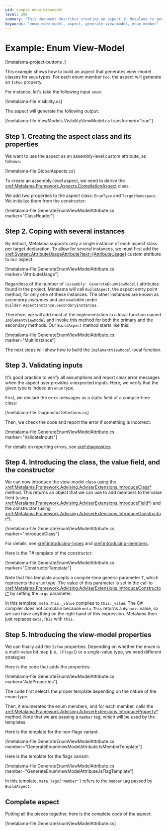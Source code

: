 ```yaml
---
uid: sample-enum-viewmodel
level: 200
summary: "This document describes creating an aspect in Metalama to generate view-model classes for `enum` types, producing `IsFoo` properties for each enum member."
keywords: "enum view-model, aspect, generate view-model, enum member"
---
```


# Example: Enum View-Model

[!metalama-project-buttons .]

This example shows how to build an aspect that generates view-model classes for `enum` types. For each enum member `Foo`, the aspect will generate an `IsFoo` property.

For instance, let's take the following input `enum`:

[!metalama-file Visibility.cs]

The aspect will generate the following output:

[!metalama-file ViewModels.VisibilityViewModel.cs transformed="true"]

## Step 1. Creating the aspect class and its properties

We want to use the aspect as an assembly-level custom attribute, as follows:

[!metalama-file GlobalAspects.cs]

To create an assembly-level aspect, we need to derive the <xref:Metalama.Framework.Aspects.CompilationAspect> class.

We add two properties to the aspect class: `EnumType` and `TargetNamespace`. We initialize them from the constructor:

[!metalama-file GenerateEnumViewModelAttribute.cs marker="ClassHeader"]

## Step 2. Coping with several instances

By default, Metalama supports only a single instance of each aspect class per target declaration. To allow for several instances, we must first add the <xref:System.AttributeUsageAttribute?text=[AttributeUsage]> custom attribute to our aspect.

[!metalama-file GenerateEnumViewModelAttribute.cs marker="AttributeUsage"]

Regardless of the number of `[assembly: GenerateEnumViewModel]` attributes found in the project, Metalama will call `BuildAspect`, the aspect entry point method, for only one of these instances. The other instances are known as _secondary instances_ and are available under `builder.AspectInstance.SecondaryInstances`.

Therefore, we will add most of the implementation in a local function named `ImplementViewModel` and invoke this method for both the primary and the secondary methods. Our `BuildAspect` method starts like this:

[!metalama-file GenerateEnumViewModelAttribute.cs marker="MultiInstance"]

The next steps will show how to build the `ImplementViewModel` local function.

## Step 3. Validating inputs

It's good practice to verify all assumptions and report clear error messages when the aspect user provides unexpected inputs. Here, we verify that the given type is indeed an `enum` type.

First, we declare the error messages as a static field of a compile-time class:

[!metalama-file DiagnosticDefinitions.cs]

Then, we check the code and report the error if something is incorrect:

[!metalama-file GenerateEnumViewModelAttribute.cs marker="ValidateInputs"]

For details on reporting errors, see <xref:diagnostics>.

## Step 4. Introducing the class, the value field, and the constructor

We can now introduce the view-model class using the <xref:Metalama.Framework.Advising.AdviserExtensions.IntroduceClass*> method. This returns an object that we can use to add members to the value field (using <xref:Metalama.Framework.Advising.AdviserExtensions.IntroduceField*>) and the constructor (using <xref:Metalama.Framework.Advising.AdviserExtensions.IntroduceConstructor*>).

[!metalama-file GenerateEnumViewModelAttribute.cs marker="IntroduceClass"]

For details, see <xref:introducing-types> and <xref:introducing-members>.

Here is the T# template of the constructor:

[!metalama-file GenerateEnumViewModelAttribute.cs marker="ConstructorTemplate"]

Note that this template accepts a compile-time generic parameter `T`, which represents the `enum` type. The value of this parameter is set in the call to <xref:Metalama.Framework.Advising.AdviserExtensions.IntroduceConstructor*> by setting the `args` parameter.

In this template, `meta.This._value` compiles to `this._value`. The C# compiler does not complain because `meta.This` returns a `dynamic` value, so we can have anything on the right hand of this expression. Metalama then just replaces `meta.This` with `this`.

## Step 5. Introducing the view-model properties

We can finally add the `IsFoo` properties. Depending on whether the enum is a multi-value bit map (i.e., `[Flags]`) or a single-value type, we need different strategies.

Here is the code that adds the properties:

[!metalama-file GenerateEnumViewModelAttribute.cs marker="AddProperties"]

The code first selects the proper template depending on the nature of the enum type.

Then, it enumerates the enum members, and for each member, calls the <xref:Metalama.Framework.Advising.AdviserExtensions.IntroduceProperty*> method. Note that we are passing a `member` tag, which will be used by the templates.

Here is the template for the non-flags variant:

[!metalama-file GenerateEnumViewModelAttribute.cs member="GenerateEnumViewModelAttribute.IsMemberTemplate"]

Here is the template for the flags variant:

[!metalama-file GenerateEnumViewModelAttribute.cs member="GenerateEnumViewModelAttribute.IsFlagTemplate"]

In this template, `meta.Tags["member"]` refers to the `member` tag passed by `BuildAspect`.

## Complete aspect

Putting all the pieces together, here is the complete code of the aspect:

[!metalama-file GenerateEnumViewModelAttribute.cs]


